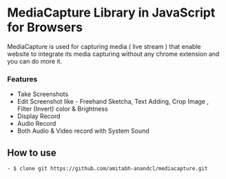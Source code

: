 # MediaCapture Library in JavaScript for Browsers

MediaCapture is used for capturing media ( live stream ) that enable website to integrate its media capturing without any chrome extension and you can do more it.

### Features
  - Take Screenshots
  - Edit Screenshot like - Freehand Sketcha, Text Adding, Crop Image , Filter (Invert) color & Brightness
  - Display Record 
  - Audio Record
  - Both Audio & Video record with System Sound

## How to use
    - $ clone git https://github.com/amitabh-anandcl/mediacapture.git